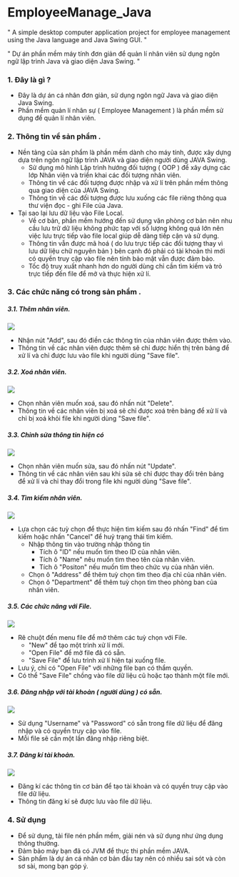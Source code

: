 # EmployeeManage_Java

" A simple desktop computer application project for employee management using the Java language and Java Swing GUI. "

" Dự án phần mềm máy tính đơn giản để quản lí nhân viên sử dụng ngôn ngữ lập trình Java và giao diện Java Swing. " 

### 1. Đây là gì ?

- Đây là dự án cá nhân đơn giản, sử dụng ngôn ngữ Java và giao diện Java Swing.
- Phần mềm quản lí nhân sự ( Employee Management ) là phần mềm sử dụng để quản lí nhân viên.

### 2. Thông tin về sản phẩm .

- Nền tảng của sản phẩm là phần mềm dành cho máy tính, được xây dựng dựa trên ngôn ngữ lập trình JAVA và giao diện người dùng JAVA Swing.
    - Sử dụng mô hình Lập trình hướng đối tượng ( OOP ) để xây dựng các lớp Nhân viên và triển khai các đối tượng nhân viên.
    - Thông tin về các đối tượng được nhập và xử lí trên phần mềm thông qua giao diện của JAVA Swing.
    - Thông tin về các đối tượng được lưu xuống các file riêng thông qua thư viện đọc - ghi File của Java.
- Tại sao lại lưu dữ liệu vào File Local.
    - Về cơ bản, phần mềm hướng đến sử dụng văn phòng cơ bản nên nhu cầu lưu trữ dữ liệu không phức tạp với số lượng không quá lớn nên việc lưu trực tiếp vào file local giúp dễ dàng tiếp cận và sử dụng.
    - Thông tin vẫn được mã hoá ( do lưu trực tiếp các đối tượng thay vì lưu dữ liệu chữ nguyên bản ) bên cạnh đó phải có tài khoản thì mới có quyền truy cập vào file nên tính bảo mật vẫn được đảm bảo.
    - Tốc độ truy xuất nhanh hơn do người dùng chỉ cần tìm kiếm và trỏ trực tiếp đến file để mở và thực hiện xử lí.
  
### 3. Các chức năng có trong sản phẩm .

##### 3.1. Thêm nhân viên.

<img src="https://imgur.com/utpLcr0.png">

- Nhận nút "Add", sau đó điền các thông tin của nhân viên được thêm vào.
- Thông tin về các nhân viên được thêm sẽ chỉ được hiển thị trên bảng để xử lí và chỉ được lưu vào file khi người dùng "Save file".

##### 3.2. Xoá nhân viên.

<img src="https://imgur.com/RnMUHk8.png">

- Chọn nhân viên muốn xoá, sau đó nhấn nút "Delete".
- Thông tin về các nhân viên bị xoá sẽ chỉ được xoá trên bảng để xử lí và chỉ bị xoá khỏi file khi người dùng "Save file".

##### 3.3. Chỉnh sửa thông tin hiện có

<img src="https://imgur.com/FUfhWF7.png">

- Chọn nhân viên muốn sửa, sau đó nhấn nút "Update".
- Thông tin về các nhân viên sau khi sửa sẽ chỉ được thay đổi trên bảng để xử lí và chỉ thay đổi trong file khi người dùng "Save file".

##### 3.4. Tìm kiếm nhân viên.

<img src="https://imgur.com/61kHEqf.png">

- Lựa chọn các tuỳ chọn để thực hiện tìm kiếm sau đó nhấn "Find" để tìm kiếm hoặc nhấn "Cancel" để huỷ trạng thái tìm kiếm.
  - Nhập thông tin vào trường nhập thông tin
    - Tích ô "ID" nếu muốn tìm theo ID của nhân viên.
    - Tích ô "Name" nêu muốn tìm theo tên của nhân viên.
    - Tích ô "Positon" nếu muốn tìm theo chức vụ của nhân viên.
  - Chọn ô "Address" để thêm tuỳ chọn tìm theo địa chỉ của nhân viên.
  - Chọn ô "Department" để thêm tuỳ chọn tìm theo phòng ban của nhân viên.
  
##### 3.5. Các chức năng với File.

<img src="https://imgur.com/eMYB1Ge.png">

- Rê chuột đến menu file để mở thêm các tuỳ chọn với File.
  - "New" để tạo một trình xử lí mới.
  - "Open File" để mở file đã có sẵn.
  - "Save File" để lưu trình xử lí hiện tại xuống file.
- Lưu ý, chỉ có "Open File" với những file bạn có thẩm quyền.
- Có thể "Save File" chồng vào file dữ liệu cũ hoặc tạo thành một file mới.

##### 3.6. Đăng nhập với tài khoản ( người dùng ) có sẵn.

<img src="https://imgur.com/aEm6OzC.png">

- Sử dụng "Username" và "Password" có sẵn trong file dữ liệu để đăng nhập và có quyền truy cập vào file.
- Mỗi file sẽ cần một lần đăng nhập riêng biệt.

##### 3.7. Đăng kí tài khoản.

<img src="https://imgur.com/CnTtMn2.png">

- Đăng kí các thông tin cơ bản để tạo tài khoản và có quyền truy cập vào file dữ liệu.
- Thông tin đăng kí sẽ được lưu vào file dữ liệu.

### 4. Sử dụng

- Để sử dụng, tải file nén phần mềm, giải nén và sử dụng như ứng dụng thông thường.
- Đảm bảo máy bạn đã có JVM để thực thi phần mềm JAVA.
- Sản phẩm là dự án cá nhân cơ bản đầu tay nên có nhiều sai sót và còn sơ sài, mong bạn góp ý.
